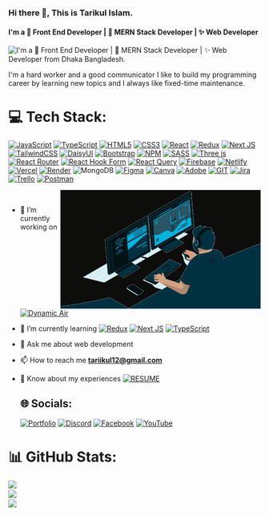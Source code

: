 ### Hi there 👋, This is Tarikul Islam.
#### I'm a 🌟 Front End Developer | 🚀 MERN Stack Developer | ✨ Web Developer
![I'm a 🌟 Front End Developer | 🚀 MERN Stack Developer | ✨ Web Developer from Dhaka Bangladesh.](https://i.ibb.co/q125Pt9/Md-Tarkikul-Islam-2.png)

I'm a hard worker and a good communicator I like to build my programming career by learning new topics and I always like fixed-time maintenance.


# 💻 Tech Stack:

[![JavaScript](https://img.shields.io/badge/javascript-%23483384.svg?style=for-the-badge&logo=javascript&logoColor=%23F7DF1E)](https://www.javascript.com/) [![TypeScript](https://img.shields.io/badge/typescript-%23007ACC.svg?style=for-the-badge&logo=typescript&logoColor=white)](https://www.typescriptlang.org/) [![HTML5](https://img.shields.io/badge/html5-%23E34F26.svg?style=for-the-badge&logo=html5&logoColor=white)](https://html5.org/) [![CSS3](https://img.shields.io/badge/css3-%231572B6.svg?style=for-the-badge&logo=css3&logoColor=white)](https://www.css3.com/)  [![React](https://img.shields.io/badge/react-%2325432a.svg?style=for-the-badge&logo=react&logoColor=%2361DAFB)](https://react.dev/) [![Redux](https://img.shields.io/badge/redux-%23593d88.svg?style=for-the-badge&logo=redux&logoColor=white)](https://redux.js.org/) [![Next JS](https://img.shields.io/badge/Next-red?style=for-the-badge&logo=next.js&logoColor=white)](https://nextjs.org/) [![TailwindCSS](https://img.shields.io/badge/tailwindcss-%2338B2AC.svg?style=for-the-badge&logo=tailwind-css&logoColor=white)](https://tailwindcss.com/) [![DaisyUI](https://img.shields.io/badge/daisyui-5A0EF8?style=for-the-badge&logo=daisyui&logoColor=white)](https://daisyui.com/) [![Bootstrap](https://img.shields.io/badge/bootstrap-%238511FA.svg?style=for-the-badge&logo=bootstrap&logoColor=white)]([https://daisyui.com/](https://getbootstrap.com/)) [![NPM](https://img.shields.io/badge/NPM-%23CB3837.svg?style=for-the-badge&logo=npm&logoColor=white)](https://www.npmjs.com/) [![SASS](https://img.shields.io/badge/SASS-hotpink.svg?style=for-the-badge&logo=SASS&logoColor=white)](https://sass-lang.com/) [![Three js](https://img.shields.io/badge/threejs-yellow?style=for-the-badge&logo=three.js&logoColor=white)](https://threejs.org/) [![React Router](https://img.shields.io/badge/React_Router-CA4245?style=for-the-badge&logo=react-router&logoColor=white)](https://reactrouter.com/) [![React Hook Form](https://img.shields.io/badge/React%20Hook%20Form-%23EC5990.svg?style=for-the-badge&logo=reacthookform&logoColor=white)](https://react-hook-form.com/) [![React Query](https://img.shields.io/badge/-React%20Query-FF4154?style=for-the-badge&logo=react%20query&logoColor=white)](https://tanstack.com/query/v3/) [![Firebase](https://img.shields.io/badge/firebase-%23039BE5.svg?style=for-the-badge&logo=firebase)](https://firebase.google.com/) [![Netlify](https://img.shields.io/badge/netlify-%23005000.svg?style=for-the-badge&logo=netlify&logoColor=#00C7B7)](https://www.netlify.com/) [![Vercel](https://img.shields.io/badge/vercel-%23002585.svg?style=for-the-badge&logo=vercel&logoColor=white)](https://vercel.com/) [![Render](https://img.shields.io/badge/Render-%46E3B7.svg?style=for-the-badge&logo=render&logoColor=white)](https://dashboard.render.com/)  ![MongoDB](https://img.shields.io/badge/MongoDB-%234ea94b.svg?style=for-the-badge&logo=mongodb&logoColor=white) [![Figma](https://img.shields.io/badge/figma-%23F24E1E.svg?style=for-the-badge&logo=figma&logoColor=white)](https://www.figma.com/) [![Canva](https://img.shields.io/badge/Canva-%2300C4CC.svg?style=for-the-badge&logo=Canva&logoColor=white)](https://www.canva.com/) [![Adobe](https://img.shields.io/badge/adobe-%23FF0000.svg?style=for-the-badge&logo=adobe&logoColor=white)](https://www.adobe.com/) [![GIT](https://img.shields.io/badge/Git-fc6d26?style=for-the-badge&logo=git&logoColor=white)](https://git-scm.com/) [![Jira](https://img.shields.io/badge/jira-%230A0FFF.svg?style=for-the-badge&logo=jira&logoColor=white)](https://www.atlassian.com/) [![Trello](https://img.shields.io/badge/Trello-%23026AA7.svg?style=for-the-badge&logo=Trello&logoColor=white)](https://trello.com/) [![Postman](https://img.shields.io/badge/Postman-FF6C37?style=for-the-badge&logo=postman&logoColor=white)](https://www.postman.com/)

<img align="right" alt="Coding" width="400" src="https://raw.githubusercontent.com/Potential17/Potential17/master/user%20(2).gif"> </br>
- 🔭 I’m currently working on [![Dynamic Air](https://img.shields.io/badge/Dynamic-Air-%2326274A.svg?logo=Dynamic-Air&logoColor=white)](https://vercel.com/tariik12/dynamic-air)
- 🌱 I’m currently learning [![Redux](https://img.shields.io/badge/Redux-%27869FA.svg?logo=redux&logoColor=white)](https://redux.js.org/) [![Next JS](https://img.shields.io/badge/NextJS-%232588EA.svg?logo=next.js&logoColor=white)](https://nextjs.org/)  [![TypeScript](https://img.shields.io/badge/TypeScript-%133489EA.svg?logo=TypeScript&logoColor=white)](https://www.typescriptlang.org/)
- 💬 Ask me about web development 
- 📫 How to reach me **tariikul12@gmail.com**
- 📄 Know about my experiences [![RESUME](https://img.shields.io/badge/portfolio-%231899DA.svg?logo=Resume&logoColor=white)](https://drive.google.com/file/d/1cs-mk-5q_-xo75_kqG5KGv5LIUgMNFQ6/view?usp=sharing)

  ## 🌐 Socials:
  [![Portfolio](https://img.shields.io/badge/portfolio-%232589DA.svg?logo=Portfolio&logoColor=white)](https://golden-puffpuff-5f569d.netlify.app/)
[![Discord](https://img.shields.io/badge/Discord-%237289DA.svg?logo=discord&logoColor=white)](https://discord.gg/1070761756013633567) [![Facebook](https://img.shields.io/badge/Facebook-%231877F2.svg?logo=Facebook&logoColor=white)](https://facebook.com/tariikul12) [![YouTube](https://img.shields.io/badge/YouTube-%23FF0000.svg?logo=YouTube&logoColor=white)](https://www.youtube.com/@tariik12) 

# 📊 GitHub Stats:
![](https://github-readme-stats.vercel.app/api?username=tariik12&theme=vue-dark&hide_border=false&include_all_commits=false&count_private=false)<br/>
![](https://github-readme-streak-stats.herokuapp.com/?user=tariik12&theme=vue-dark&hide_border=false)<br/>
![](https://github-readme-stats.vercel.app/api/top-langs/?username=tariik12&theme=vue-dark&hide_border=false&include_all_commits=false&count_private=false&layout=compact)







